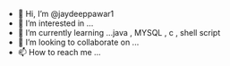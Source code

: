 - 👋 Hi, I’m @jaydeeppawar1
- 👀 I’m interested in ... 
- 🌱 I’m currently learning ...java , MYSQL , c , shell script 
- 💞️ I’m looking to collaborate on ...
- 📫 How to reach me ... 

<!---
jaydeeppawar1/jaydeeppawar1 is a ✨ special ✨ repository because its `README.md` (this file) appears on your GitHub profile.
You can click the Preview link to take a look at your changes.
--->
